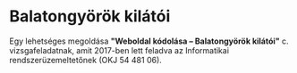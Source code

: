 # Balatongyörök kilátói

Egy lehetséges megoldása **"Weboldal kódolása – Balatongyörök kilátói"** c. vizsgafeladatnak, amit 2017-ben lett feladva az Informatikai rendszerüzemeltetőnek (OKJ 54 481 06).

